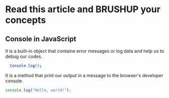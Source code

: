 # Read this article and BRUSHUP your concepts

## Console in JavaScript
It is a built-in object that containe error messages or log data and help us to debug our codes.

``` bash
  Console.log();
```
It is a method that print our output in a message to the browser's developer console.

``` javascript
console.log("Hello, world!");
```